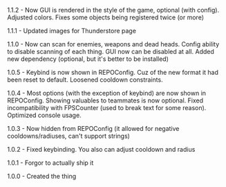 1.1.2 - Now GUI is rendered in the style of the game, optional (with config). Adjusted colors. Fixes some objects being registered twice (or more)

1.1.1 - Updated images for Thunderstore page

1.1.0 - Now can scan for enemies, weapons and dead heads. Config ability to disable scanning of each thing. GUI now can be disabled at all. Added new dependency (optional, but it's better to be installed)

1.0.5 - Keybind is now shown in REPOConfig. Cuz of the new format it had been reset to default. Loosened cooldown constraints.

1.0.4 - Most options (with the exception of keybind) are now shown in REPOConfig. Showing valuables to teammates is now optional. Fixed incompatibility with FPSCounter (used to break text for some reason). Optimized console usage.

1.0.3 - Now hidden from REPOConfig (it allowed for negative cooldowns/radiuses, can't support strings)

1.0.2 - Fixed keybinding. You also can adjust cooldown and radius

1.0.1 - Forgor to actually ship it

1.0.0 - Created the thing